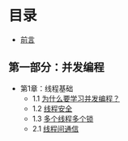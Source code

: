 # 目录
- [前言](preface.md)

## 第一部分：并发编程

- 第1章：线程基础
	- 1.1 [为什么要学习并发编程？](01/01.1.md)
	- 1.2 [线程安全](01/01.2.md)
	- 1.3 [多个线程多个锁](01/01.3.md)
	- 2.1 [线程间通信](02/02.1.md)
